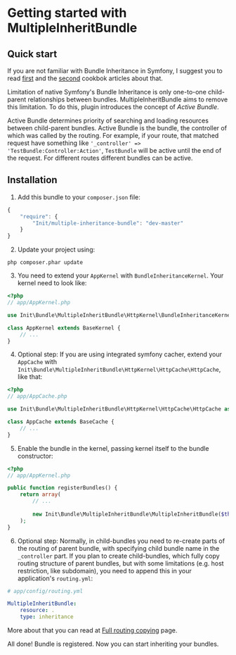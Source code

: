 # Getting started with MultipleInheritBundle

## Quick start

If you are not familiar with Bundle Inheritance in Symfony, I suggest you to read [first](http://symfony.com/doc/master/cookbook/bundles/inheritance.html) and the [second](http://symfony.com/doc/master/cookbook/bundles/override.html) cookbok articles about that.

Limitation of native Symfony's Bundle Inheritance is only one-to-one child-parent relationships between bundles. MultipleInheritBundle aims to remove this limitation. To do this, plugin introduces the concept of *Active Bundle*. 

Active Bundle determines priority of searching and loading resources between child-parent bundles. Active Bundle is the bundle, the controller of which was called by the routing. For example, if your route, that matched request have something like `'_controller' => 'TestBundle:Controller:Action'`, `TestBundle` will be active until the end of the request. For different routes different bundles can be active.

## Installation

1) Add this bundle to your `composer.json` file:

```javascript
{
	"require": {
		"Init/multiple-inheritance-bundle": "dev-master"
	}
}
```

2) Update your project using:

```
php composer.phar update
```

3) You need to extend your `AppKernel` with `BundleInheritanceKernel`. Your kernel need to look like:

```php
<?php
// app/AppKernel.php

use Init\Bundle\MultipleInheritBundle\HttpKernel\BundleInheritanceKernel as BaseKernel;

class AppKernel extends BaseKernel {
    // ...
}
```

4) Optional step: If you are using integrated symfony cacher, extend your `AppCache` with `Init\Bundle\MultipleInheritBundle\HttpKernel\HttpCache\HttpCache`, like that:

```php
<?php
// app/AppCache.php

use Init\Bundle\MultipleInheritBundle\HttpKernel\HttpCache\HttpCache as BaseCache;

class AppCache extends BaseCache {
	// ...
}

```

5) Enable the bundle in the kernel, passing kernel itself to the bundle constructor:

```php
<?php
// app/AppKernel.php

public function registerBundles() {
    return array(
        // ...
        
        new Init\Bundle\MultipleInheritBundle\MultipleInheritBundle($this),
    );
}
```

6) Optional step: Normally, in child-bundles you need to re-create parts of the routing of parent bundle, with specifying child bundle name in the `_controller` part. If you plan to create child-bundles, which fully copy routing structure of parent bundles, but with some limitations (e.g. host restriction, like subdomain), you need to append this in your application's `routing.yml`:

```yml
# app/config/routing.yml

MultipleInheritBundle:
	resource: .
	type: inheritance
```
More about that you can read at [Full routing copying](full_routing_copying.md) page.


All done! Bundle is registered. Now you can start inheriting your bundles.



